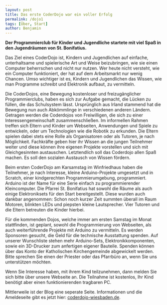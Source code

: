 ```yaml
---
layout: post
title: Das erste CoderDojo war ein voller Erfolg
permalink: /dojo1
tags: [Über, Start]
author: Benjamin
---
```


**Der Programmierclub für Kinder und Jugendliche startete mit viel Spaß in den Jugendräumen von St. Bonifatius.**

Das Ziel eines CoderDojo ist, Kindern und Jugendlichen auf einfache,
 unterhaltsame und spielerische Art und Weise beizubringen, wie sie einen Computer beherrschen und nicht nur nutzen.
Wer heute nicht versteht, wie ein Computer funktioniert, der hat auf dem Arbeitsmarkt nur wenig Chancen.
Umso wichtiger ist es, Kindern und Jugendlichen das Wissen, wie man Programme schreibt und Elektronik aufbaut, zu vermitteln.

Die CoderDojos, eine Bewegung kostenloser und freizugänglicher Programmierclubs, haben es sich zur Aufgabe gemacht, die Lücken zu füllen, die das Schulsystem lässt.
Ursprünglich aus Irland stammend hat die Bewegung nun auch Abkömmlinge in verschiedenen anderen Ländern.
Getragen werden die Coderdojos von Freiwilligen, die sich zu einer Interessengemeinschaft zusammenschließen.
Im informellen Rahmen treffen sich Eltern und Kinder um Webseiten, Anwendungen und Spiele zu entwickeln, oder um Technologien wie die Robotik zu erkunden.
Die Eltern spielen dabei stets eine Rolle als Organisatoren oder als Tutoren, je nach Möglichkeit.
Fachkräfte geben hier ihr Wissen an die jungen Teilnehmer weiter und diese können ihre eigenen Projekte vorstellen und sich mit Gleichgesinnten austauschen.
Letztendlich soll das Coderdojo allen Spaß machen. Es soll den sozialen Austausch von Wissen fördern.

Beim ersten CoderDojo am Karsamstag im Winfriedhaus haben die Teilnehmer, je nach Interesse, kleine Arduino-Projekte umgesetzt und in Scratch,
einer kindgerechten Programmierumgebung, programmiert.
Arduino ist der Name für eine Serie einfach zu programmierender Kleincomputer.
Die Pfarrei St. Bonifatius hat sowohl die Räume als auch einige Elektroniksets für den Start bereitgestellt.
Diese wurden auch dankbar angenommen: Schon noch kurzer Zeit summten überall im Raum Motoren, blinkten LEDs und piepsten kleine Lautsprecher.
Vier Tutoren und die Eltern betreuten die Kinder hierbei.

Für die kommenden Dojos, welche immer am ersten Samstag im Monat stattfinden, ist geplant, sowohl die Programmierung von Webseiten,
als auch weiterführende Projekte mit Arduino zu vermitteln. Es werden Sponsoren gesucht, die Geld für die technische Ausstattung spenden.
Auf unserer Wunschliste stehen mehr Arduino-Sets, Elektronikkomponenten, sowie ein 3D-Drucker zum anfertigen eigener Bauteile.
Spenden können über das Konto der Katholischen Kirchengemeinde abgewickelt werden.
Bitte sprechen Sie einen der Priester oder das Pfarrbüro an, wenn Sie uns unterstützen möchten.

Wenn Sie Interesse haben, mit ihrem Kind teilzunehmen, dann melden Sie sich bitte über unsere Webseite an.
Die Teilnahme ist kostenlos, Ihr Kind benötigt aber einen funktionierenden tragbaren PC.

Mittlerweile ist der Blog eine seperate Seite.
Informationen und die Ameldeseite gibt es jetzt hier: [coderdojo-wiesbaden.de](https://coderdojo-wiesbaden.de).